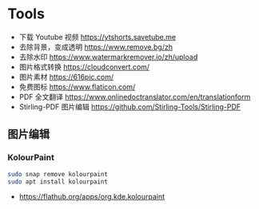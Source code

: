 # Tools

- 下载 Youtube 视频 https://ytshorts.savetube.me 
- 去除背景，变成透明 https://www.remove.bg/zh
- 去除水印 https://www.watermarkremover.io/zh/upload
- 图片格式转换 https://cloudconvert.com/
- 图片素材 https://616pic.com/
- 免费图标 https://www.flaticon.com/
- PDF 全文翻译 https://www.onlinedoctranslator.com/en/translationform
- Stirling-PDF 图片编辑 https://github.com/Stirling-Tools/Stirling-PDF

## 图片编辑

### KolourPaint

```sh
sudo snap remove kolourpaint
sudo apt install kolourpaint
```

- https://flathub.org/apps/org.kde.kolourpaint
